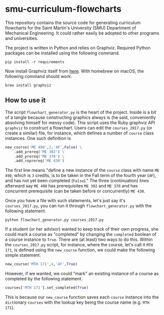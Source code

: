 # smu-curriculum-flowcharts

This repository contains the source code for generating curriculum flowcharts for the Saint Martin's University (SMU) Department of Mechanical Engineering. It could rather easily be adopted to other programs and universities.

The project is written in Python and relies on Graphviz. Required Python packages can be installed using the following command.

```console
pip install -r requirements
```

Now install Graphviz itself from [here](http://www.graphviz.org/Download.php). With homebrew on macOS, the following command should work.

```console
brew install graphviz
```

## How to use it

The script `flowchart_generator.py` is the heart of the project. 
Inside is a bit of a tangle because constructing graphics always is (he said, conveniently absolving himself for messy code). 
This script uses the Ruby graphviz API `graphviz` to construct a flowchart.
Users can edit the `courses_2017.py` (or create a similar) file, for instance, which defines a number of `course` class instances. One such definition is

```python
new_course('ME 498',3,'4F',False) \
	.add_prereq('ME 302') \
	.add_prereq('ME 370') \
	.add_coprereq('ME 430')
```

The first line means "define a new instance of the `course` class with name `ME 498`, which is `3` credits, is to be taken in the Fall term of the fourth year (`4F`), and has not yet been completed (`False`)." 
The three (continuation) lines afterward say `ME 498` has prerequisites `ME 302` and `ME 370` and has concurrent prerequisite (can be taken before or concurrently) `ME 430`.

Once you have a file with such statements, let's just say it's `courses_2017.py`, you can run it through `flowchart_generator.py` with the following statement.

```console
python flowchart_generator.py courses_2017.py
```

If a student (or her advisor) wanted to keep track of their own progress, she could mark a course as "completed" by changing the `completed` boolean of a course instance to `True`. There are (at least) two ways to do this. Within the `courses_2017.py` script, for instance, where the course, let's call it `MTH 171`, is defined using the `new_course` function, we could make the following simple statement.

```python
new_course('MTH 171',4,'4F',True)
```

However, if we wanted, we could "mark" an existing instance of a course as completed by the following statement.

```python
courses['MTH 171'].set_completed(True)
```

This is because our `new_course` function saves each `course` instance into the `dict`ionary `courses` with the lookup key being the course name (e.g. `MTH 171`).
